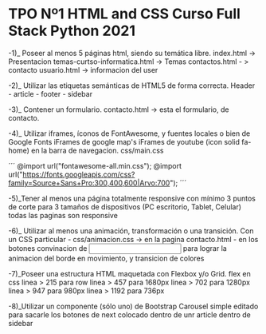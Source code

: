 # TPO Nº1 HTML and CSS  Curso Full Stack Python 2021

-1)_ Poseer al menos 5 páginas html, siendo su temática libre.
index.html -> Presentacion
temas-curtso-informatica.html -> Temas
contactos.html - > contacto
usuario.html -> informacion del user

-2)_ Utilizar las etiquetas semánticas de HTML5 de forma correcta.
Header - article - footer - sidebar

-3)_ Contener un formulario.
contacto.html -> esta el formulario, de contacto.

-4)_ Utilizar iframes, íconos de FontAwesome, y fuentes locales o bien de
Google Fonts
iFrames de google map's
iFrames de youtube
(icon solid fa-home) en la barra de navegacion.
 css/main.css

´´´
@import url("fontawesome-all.min.css");
@import url("https://fonts.googleapis.com/css?family=Source+Sans+Pro:300,400,600|Arvo:700");
´´´

-5)_Tener al menos una página totalmente responsive con mínimo 3 puntos
de corte para 3 tamaños de dispositivos (PC escritorio, Tablet, Celular)
todas las paginas son responsive

-6)_ Utilizar al menos una animación, transformación o una transición.
Con un CSS particular - css/animacion.css -> en la pagina contacto.html - en los botones convinacion de <a><input>
para lograr la animacion del borde en movimiento, y transicion de colores

-7)_Poseer una estructura HTML maquetada con Flexbox y/o Grid.
flex en css 
linea > 215 para row
linea > 457 para 1680px
linea > 702 para 1280px
linea > 947 para 980px
linea > 1192 para 736px


-8)_Utilizar un componente (sólo uno) de Bootstrap
Carousel simple editado para sacarle los botones de next
colocado dentro de unr article dentro de sidebar
